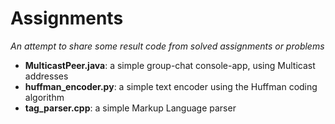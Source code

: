 # Assignments

*An attempt to share some result code from solved assignments or problems*

* **MulticastPeer.java**: a simple group-chat console-app, using Multicast addresses
* **huffman_encoder.py**: a simple text encoder using the Huffman coding algorithm
* **tag_parser.cpp**: a simple Markup Language parser